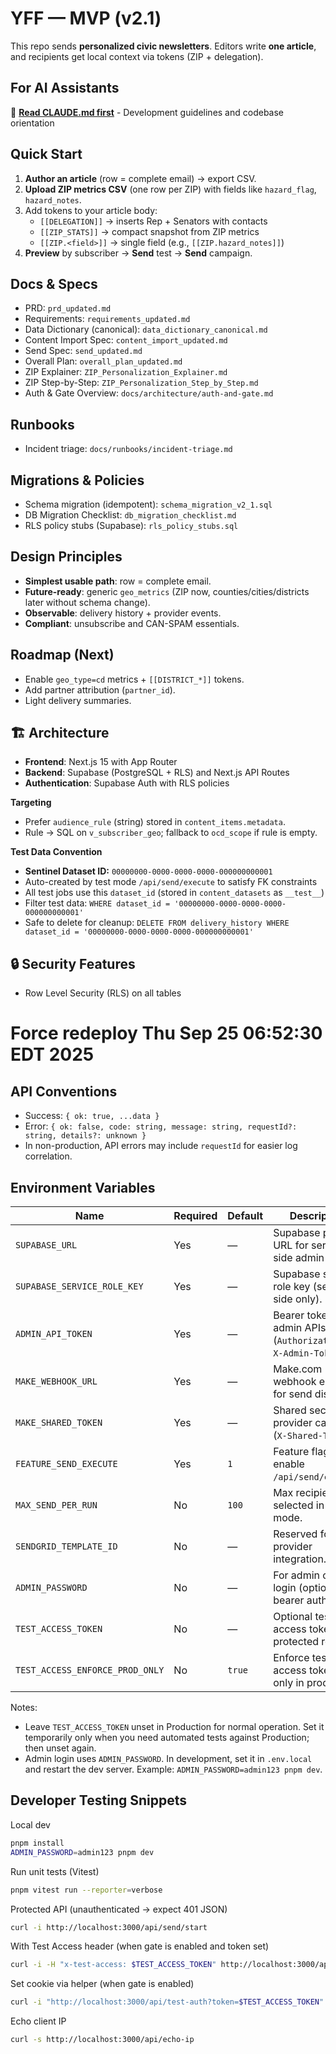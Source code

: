 
# YFF — MVP (v2.1)

This repo sends **personalized civic newsletters**. Editors write **one article**, and recipients get local context via tokens (ZIP + delegation).

## For AI Assistants

📘 **[Read CLAUDE.md first](docs/meta/CLAUDE.md)** - Development guidelines and codebase orientation

## Quick Start
1. **Author an article** (row = complete email) → export CSV.  
2. **Upload ZIP metrics CSV** (one row per ZIP) with fields like `hazard_flag`, `hazard_notes`.  
3. Add tokens to your article body:  
   - `[[DELEGATION]]` → inserts Rep + Senators with contacts  
   - `[[ZIP_STATS]]` → compact snapshot from ZIP metrics  
   - `[[ZIP.<field>]]` → single field (e.g., `[[ZIP.hazard_notes]]`)  
4. **Preview** by subscriber → **Send** test → **Send** campaign.

## Docs & Specs
- PRD: `prd_updated.md`
- Requirements: `requirements_updated.md`
- Data Dictionary (canonical): `data_dictionary_canonical.md`
- Content Import Spec: `content_import_updated.md`
- Send Spec: `send_updated.md`
- Overall Plan: `overall_plan_updated.md`
- ZIP Explainer: `ZIP_Personalization_Explainer.md`
- ZIP Step-by-Step: `ZIP_Personalization_Step_by_Step.md`
- Auth & Gate Overview: `docs/architecture/auth-and-gate.md`

## Runbooks
- Incident triage: `docs/runbooks/incident-triage.md`

## Migrations & Policies
- Schema migration (idempotent): `schema_migration_v2_1.sql`
- DB Migration Checklist: `db_migration_checklist.md`
- RLS policy stubs (Supabase): `rls_policy_stubs.sql`

## Design Principles
- **Simplest usable path**: row = complete email.  
- **Future-ready**: generic `geo_metrics` (ZIP now, counties/cities/districts later without schema change).  
- **Observable**: delivery history + provider events.  
- **Compliant**: unsubscribe and CAN-SPAM essentials.

## Roadmap (Next)
- Enable `geo_type=cd` metrics + `[[DISTRICT_*]]` tokens.  
- Add partner attribution (`partner_id`).  
- Light delivery summaries.  

## 🏗️ **Architecture**

- **Frontend**: Next.js 15 with App Router
- **Backend**: Supabase (PostgreSQL + RLS) and Next.js API Routes
- **Authentication**: Supabase Auth with RLS policies

**Targeting**
- Prefer `audience_rule` (string) stored in `content_items.metadata`.
- Rule → SQL on `v_subscriber_geo`; fallback to `ocd_scope` if rule is empty.

**Test Data Convention**
- **Sentinel Dataset ID:** `00000000-0000-0000-0000-000000000001`
- Auto-created by test mode `/api/send/execute` to satisfy FK constraints
- All test jobs use this `dataset_id` (stored in `content_datasets` as `__test__`)
- Filter test data: `WHERE dataset_id = '00000000-0000-0000-0000-000000000001'`
- Safe to delete for cleanup: `DELETE FROM delivery_history WHERE dataset_id = '00000000-0000-0000-0000-000000000001'`

## 🔒 **Security Features**

- Row Level Security (RLS) on all tables
# Force redeploy Thu Sep 25 06:52:30 EDT 2025

## API Conventions

- Success: `{ ok: true, ...data }`
- Error: `{ ok: false, code: string, message: string, requestId?: string, details?: unknown }`
- In non-production, API errors may include `requestId` for easier log correlation.

## Environment Variables

| Name | Required | Default | Description |
|---|---|---|---|
| `SUPABASE_URL` | Yes | — | Supabase project URL for server-side admin client. |
| `SUPABASE_SERVICE_ROLE_KEY` | Yes | — | Supabase service role key (server-side only). |
| `ADMIN_API_TOKEN` | Yes | — | Bearer token for admin APIs (`Authorization` or `X-Admin-Token`). |
| `MAKE_WEBHOOK_URL` | Yes | — | Make.com webhook endpoint for send dispatch. |
| `MAKE_SHARED_TOKEN` | Yes | — | Shared secret for provider callbacks (`X-Shared-Token`). |
| `FEATURE_SEND_EXECUTE` | Yes | `1` | Feature flag to enable `/api/send/execute`. |
| `MAX_SEND_PER_RUN` | No | `100` | Max recipients selected in cohort mode. |
| `SENDGRID_TEMPLATE_ID` | No | — | Reserved for provider integration. |
| `ADMIN_PASSWORD` | No | — | For admin cookie login (optional; use bearer auth for CI). |
| `TEST_ACCESS_TOKEN` | No | — | Optional test access token for protected routes. |
| `TEST_ACCESS_ENFORCE_PROD_ONLY` | No | `true` | Enforce test access token gate only in prod. |

Notes:
- Leave `TEST_ACCESS_TOKEN` unset in Production for normal operation. Set it temporarily only when you need automated tests against Production; then unset again.
- Admin login uses `ADMIN_PASSWORD`. In development, set it in `.env.local` and restart the dev server. Example: `ADMIN_PASSWORD=admin123 pnpm dev`.

## Developer Testing Snippets

Local dev
```bash
pnpm install
ADMIN_PASSWORD=admin123 pnpm dev
```

Run unit tests (Vitest)
```bash
pnpm vitest run --reporter=verbose
```

Protected API (unauthenticated → expect 401 JSON)
```bash
curl -i http://localhost:3000/api/send/start
```

With Test Access header (when gate is enabled and token set)
```bash
curl -i -H "x-test-access: $TEST_ACCESS_TOKEN" http://localhost:3000/api/send/start
```

Set cookie via helper (when gate is enabled)
```bash
curl -i "http://localhost:3000/api/test-auth?token=$TEST_ACCESS_TOKEN"
```

Echo client IP
```bash
curl -s http://localhost:3000/api/echo-ip
```
